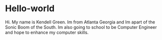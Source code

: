 # Hello-world
Hi. My name is Kendell Green. Im from Atlanta Georgia and Im apart of the Sonic Boom of the South.
Im also going to school to be Computer Engineer and hope to enhance my computer skills.
